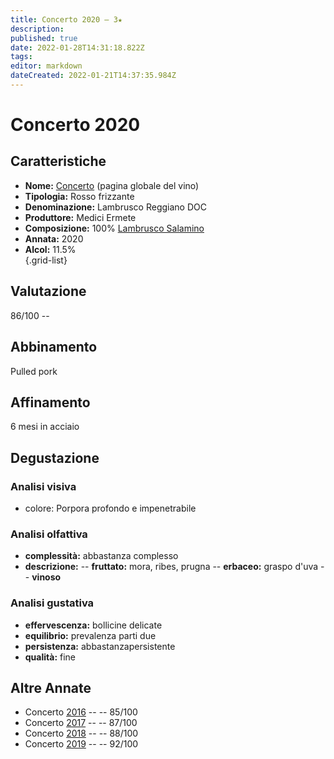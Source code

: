 ```yaml
---
title: Concerto 2020 – 3★
description: 
published: true
date: 2022-01-28T14:31:18.822Z
tags: 
editor: markdown
dateCreated: 2022-01-21T14:37:35.984Z
---
```


<div class="annata">
  
# Concerto 2020


## Caratteristiche
- **Nome:** <span class="nome">[Concerto](/vini/Italia/Emilia/Medici-Ermete/Concerto/scheda-globale)</span> (pagina globale del vino) 
- **Tipologia:** Rosso frizzante
- **Denominazione:** <span class="denominazione">Lambrusco Reggiano DOC</span> 
- **Produttore:** <span class="cantina">Medici Ermete</span> 
- **Composizione:** <span class="vitigno">100% [Lambrusco Salamino](/vitigni/Italia/lambrusco-salamino)</span>
- **Annata:** <span class="annocorrente">2020</span>
- **Alcol:** 11.5%  
{.grid-list}

## Valutazione

<span class="punteggio">86/100</span> -- <span class="valutazione"><span class="star-3"></span></span>

## Abbinamento
Pulled pork

## Affinamento
6 mesi in acciaio 

## Degustazione

### Analisi visiva
- colore: Porpora profondo e impenetrabile

### Analisi olfattiva
<div class="vini vini-2020" id="concerto"></div>
<div class="olfattiva-testo">
    
- **complessità:**  <span class="complessitaVino">abbastanza complesso</span>
- **descrizione:** 
  -- **<span class="fruttatoInput">fruttato</span>:** mora, ribes, prugna
  -- **<span class="vegetaleInput">erbaceo</span>:** graspo d'uva
  -- **<span class="vinosoInput">vinoso</span>**

</div>

### Analisi gustativa
- **effervescenza:** bollicine delicate
- **equilibrio:** prevalenza parti due
- **persistenza:** abbastanzapersistente
- **qualità:** fine


## Altre Annate
- Concerto [2016](/vini/Italia/Emilia/Medici-Ermete/Concerto/2016) -- <span class="star-3"></span> -- 85/100
- Concerto [2017](/vini/Italia/Emilia/Medici-Ermete/Concerto/2017) -- <span class="star-3"></span> -- 87/100
- Concerto [2018](/vini/Italia/Emilia/Medici-Ermete/Concerto/2018) -- <span class="star-3"></span> -- 88/100
- Concerto [2019](/vini/Italia/Emilia/Medici-Ermete/Concerto/2019) -- <span class="star-5"></span> -- 92/100
  
</div>
